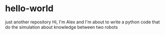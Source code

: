 # hello-world
just another repository
Hi, I'm Alex and I'm about to write a python code that do the simulation about knowledge between two robots
